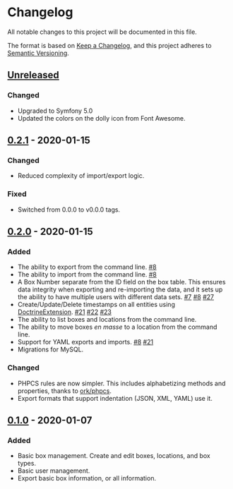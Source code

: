 # Changelog
All notable changes to this project will be documented in this file.

The format is based on [Keep a Changelog](https://keepachangelog.com/en/1.0.0/),
and this project adheres to [Semantic Versioning](https://semver.org/spec/v2.0.0.html).

## [Unreleased]
### Changed
- Upgraded to Symfony 5.0
- Updated the colors on the dolly icon from Font Awesome.

## [0.2.1] - 2020-01-15
### Changed
- Reduced complexity of import/export logic.

### Fixed
- Switched from 0.0.0 to v0.0.0 tags.

## [0.2.0] - 2020-01-15
### Added
- The ability to export from the command line. [#8]
- The ability to import from the command line. [#8]
- A Box Number separate from the ID field on the box table.  This ensures data
  integrity when exporting and re-importing the data, and it sets up the
  ability to have multiple users with different data sets. [#7] [#8] [#27]
- Create/Update/Delete timestamps on all entities using [DoctrineExtension].
  [#21] [#22] [#23]
- The ability to list boxes and locations from the command line.
- The ability to move boxes _en masse_ to a location from the command line.
- Support for YAML exports and imports. [#8] [#21]
- Migrations for MySQL.

### Changed
- PHPCS rules are now simpler.  This includes alphabetizing methods and
  properties, thanks to [ork/phpcs].
- Export formats that support indentation (JSON, XML, YAML) use it.

## [0.1.0] - 2020-01-07
### Added
- Basic box management. Create and edit boxes, locations, and box types.
- Basic user management.
- Export basic box information, or all information.

[Unreleased]: https://github.com/dharple/organizer/compare/v0.2.1...develop
[0.2.1]: https://github.com/dharple/organizer/compare/v0.2.0...v0.2.1
[0.2.0]: https://github.com/dharple/organizer/compare/v0.1.0...v0.2.0
[0.1.0]: https://github.com/dharple/organizer/releases/tag/v0.1.0

[#27]: https://github.com/dharple/organizer/issues/27
[#23]: https://github.com/dharple/organizer/issues/23
[#22]: https://github.com/dharple/organizer/issues/22
[#21]: https://github.com/dharple/organizer/issues/21
[#8]: https://github.com/dharple/organizer/issues/8
[#7]: https://github.com/dharple/organizer/issues/7

[DoctrineExtension]: https://github.com/Atlantic18/DoctrineExtensions
[ork/phpcs]: https://github.com/AlexHowansky/ork-phpcs
